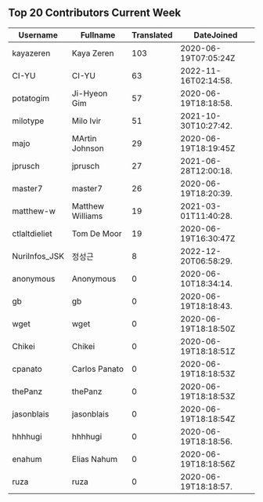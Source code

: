 ## Top 20 Contributors Current Week ##
|Username|Fullname|Translated|DateJoined|
|--------|--------|----------|----------|
|kayazeren|Kaya Zeren|103|2020-06-19T07:05:24Z|
|CI-YU|CI-YU|63|2022-11-16T02:14:58.|
|potatogim|Ji-Hyeon Gim|57|2020-06-19T18:18:58.|
|milotype|Milo Ivir|51|2021-10-30T10:27:42.|
|majo|MArtin Johnson|29|2020-06-19T18:19:45Z|
|jprusch|jprusch|27|2021-06-28T12:00:18.|
|master7|master7|26|2020-06-19T18:20:39.|
|matthew-w|Matthew Williams|19|2021-03-01T11:40:28.|
|ctlaltdieliet|Tom De Moor|19|2020-06-19T16:30:47Z|
|NuriInfos_JSK|정성근|8|2022-12-20T06:58:29.|
|anonymous|Anonymous|0|2020-06-10T18:34:14.|
|gb|gb|0|2020-06-19T18:18:43.|
|wget|wget|0|2020-06-19T18:18:50Z|
|Chikei|Chikei|0|2020-06-19T18:18:51Z|
|cpanato|Carlos Panato|0|2020-06-19T18:18:53Z|
|thePanz|thePanz|0|2020-06-19T18:18:53Z|
|jasonblais|jasonblais|0|2020-06-19T18:18:54Z|
|hhhhugi|hhhhugi|0|2020-06-19T18:18:56.|
|enahum|Elias  Nahum|0|2020-06-19T18:18:56Z|
|ruza|ruza|0|2020-06-19T18:18:57.|
